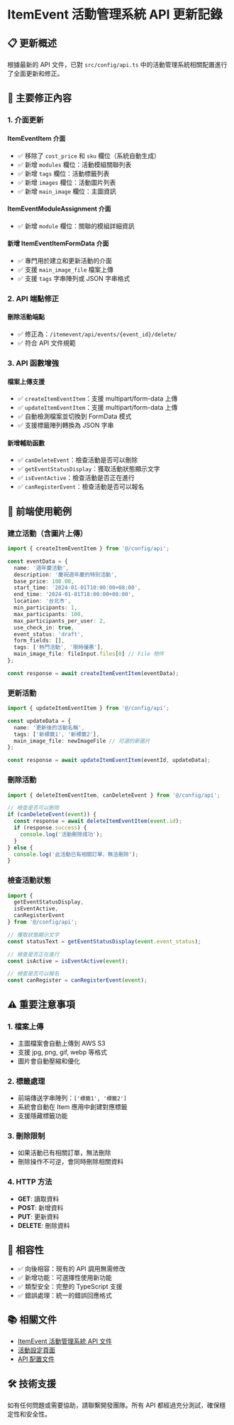 # ItemEvent 活動管理系統 API 更新記錄

## 📋 更新概述

根據最新的 API 文件，已對 `src/config/api.ts` 中的活動管理系統相關配置進行了全面更新和修正。

## 🔧 主要修正內容

### 1. 介面更新

#### ItemEventItem 介面
- ✅ 移除了 `cost_price` 和 `sku` 欄位（系統自動生成）
- ✅ 新增 `modules` 欄位：活動模組關聯列表
- ✅ 新增 `tags` 欄位：活動標籤列表
- ✅ 新增 `images` 欄位：活動圖片列表
- ✅ 新增 `main_image` 欄位：主圖資訊

#### ItemEventModuleAssignment 介面
- ✅ 新增 `module` 欄位：關聯的模組詳細資訊

#### 新增 ItemEventItemFormData 介面
- ✅ 專門用於建立和更新活動的介面
- ✅ 支援 `main_image_file` 檔案上傳
- ✅ 支援 `tags` 字串陣列或 JSON 字串格式

### 2. API 端點修正

#### 刪除活動端點
- ✅ 修正為：`/itemevent/api/events/{event_id}/delete/`
- ✅ 符合 API 文件規範

### 3. API 函數增強

#### 檔案上傳支援
- ✅ `createItemEventItem`：支援 multipart/form-data 上傳
- ✅ `updateItemEventItem`：支援 multipart/form-data 上傳
- ✅ 自動檢測檔案並切換到 FormData 模式
- ✅ 支援標籤陣列轉換為 JSON 字串

#### 新增輔助函數
- ✅ `canDeleteEvent`：檢查活動是否可以刪除
- ✅ `getEventStatusDisplay`：獲取活動狀態顯示文字
- ✅ `isEventActive`：檢查活動是否正在進行
- ✅ `canRegisterEvent`：檢查活動是否可以報名

## 📱 前端使用範例

### 建立活動（含圖片上傳）
```typescript
import { createItemEventItem } from '@/config/api';

const eventData = {
  name: '週年慶活動',
  description: '慶祝週年慶的特別活動',
  base_price: 100.00,
  start_time: '2024-01-01T10:00:00+08:00',
  end_time: '2024-01-01T18:00:00+08:00',
  location: '台北市',
  min_participants: 1,
  max_participants: 100,
  max_participants_per_user: 2,
  use_check_in: true,
  event_status: 'draft',
  form_fields: [],
  tags: ['熱門活動', '限時優惠'],
  main_image_file: fileInput.files[0] // File 物件
};

const response = await createItemEventItem(eventData);
```

### 更新活動
```typescript
import { updateItemEventItem } from '@/config/api';

const updateData = {
  name: '更新後的活動名稱',
  tags: ['新標籤1', '新標籤2'],
  main_image_file: newImageFile // 可選的新圖片
};

const response = await updateItemEventItem(eventId, updateData);
```

### 刪除活動
```typescript
import { deleteItemEventItem, canDeleteEvent } from '@/config/api';

// 檢查是否可以刪除
if (canDeleteEvent(event)) {
  const response = await deleteItemEventItem(event.id);
  if (response.success) {
    console.log('活動刪除成功');
  }
} else {
  console.log('此活動已有相關訂單，無法刪除');
}
```

### 檢查活動狀態
```typescript
import { 
  getEventStatusDisplay, 
  isEventActive, 
  canRegisterEvent 
} from '@/config/api';

// 獲取狀態顯示文字
const statusText = getEventStatusDisplay(event.event_status);

// 檢查是否正在進行
const isActive = isEventActive(event);

// 檢查是否可以報名
const canRegister = canRegisterEvent(event);
```

## ⚠️ 重要注意事項

### 1. 檔案上傳
- 主圖檔案會自動上傳到 AWS S3
- 支援 jpg, png, gif, webp 等格式
- 圖片會自動壓縮和優化

### 2. 標籤處理
- 前端傳送字串陣列：`['標籤1', '標籤2']`
- 系統會自動在 Item 應用中創建對應標籤
- 支援隱藏標籤功能

### 3. 刪除限制
- 如果活動已有相關訂單，無法刪除
- 刪除操作不可逆，會同時刪除相關資料

### 4. HTTP 方法
- **GET**: 讀取資料
- **POST**: 新增資料
- **PUT**: 更新資料
- **DELETE**: 刪除資料

## 🔄 相容性

- ✅ 向後相容：現有的 API 調用無需修改
- ✅ 新增功能：可選擇性使用新功能
- ✅ 類型安全：完整的 TypeScript 支援
- ✅ 錯誤處理：統一的錯誤回應格式

## 📚 相關文件

- [ItemEvent 活動管理系統 API 文件](../docs/ACTIVITY_SETTINGS_README.md)
- [活動設定頁面](../src/pages/ActivitySettings.tsx)
- [API 配置文件](../src/config/api.ts)

## 🛠️ 技術支援

如有任何問題或需要協助，請聯繫開發團隊。所有 API 都經過充分測試，確保穩定性和安全性。
